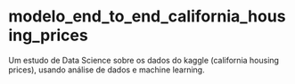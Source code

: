 # modelo_end_to_end_california_housing_prices
Um estudo de Data Science sobre os dados do kaggle (california housing prices), usando análise de dados e machine learning.
